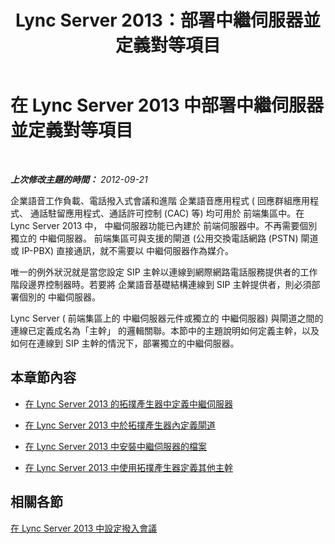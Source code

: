 ﻿---
title: Lync Server 2013：部署中繼伺服器並定義對等項目
TOCTitle: 部署中繼伺服器並定義對等項目
ms:assetid: a684f1da-6671-4011-adf6-2db49e2528e2
ms:mtpsurl: https://technet.microsoft.com/zh-tw/library/Gg412780(v=OCS.15)
ms:contentKeyID: 49291906
ms.date: 08/10/2015
mtps_version: v=OCS.15
ms.translationtype: HT
---

# 在 Lync Server 2013 中部署中繼伺服器並定義對等項目

 

_**上次修改主題的時間：** 2012-09-21_

企業語音工作負載、電話撥入式會議和進階 企業語音應用程式 ( 回應群組應用程式、 通話駐留應用程式、通話許可控制 (CAC) 等) 均可用於 前端集區中。在 Lync Server 2013 中， 中繼伺服器功能已內建於 前端伺服器中。不再需要個別獨立的 中繼伺服器。 前端集區可與支援的閘道 (公用交換電話網路 (PSTN) 閘道或 IP-PBX) 直接通訊，就不需要以 中繼伺服器作為媒介。

唯一的例外狀況就是當您設定 SIP 主幹以連線到網際網路電話服務提供者的工作階段邊界控制器時。若要將 企業語音基礎結構連線到 SIP 主幹提供者，則必須部署個別的 中繼伺服器。

Lync Server ( 前端集區上的 中繼伺服器元件或獨立的 中繼伺服器) 與閘道之間的連線已定義成名為「主幹」 的邏輯關聯。本節中的主題說明如何定義主幹，以及如何在連線到 SIP 主幹的情況下，部署獨立的中繼伺服器。

## 本章節內容

  - [在 Lync Server 2013 的拓撲產生器中定義中繼伺服器](lync-server-2013-define-a-mediation-server-in-topology-builder.md)

  - [在 Lync Server 2013 中於拓撲產生器內定義閘道](lync-server-2013-define-a-gateway-in-topology-builder.md)

  - [在 Lync Server 2013 中安裝中繼伺服器的檔案](lync-server-2013-install-the-files-for-mediation-server.md)

  - [在 Lync Server 2013 中使用拓撲產生器定義其他主幹](lync-server-2013-define-additional-trunks-in-topology-builder.md)

## 相關各節

[在 Lync Server 2013 中設定撥入會議](lync-server-2013-configuring-dial-in-conferencing.md)


